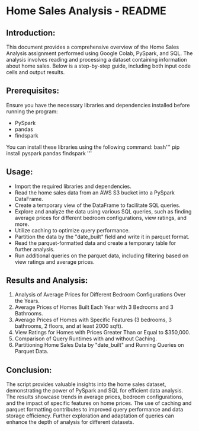 # Home Sales Analysis - README
## Introduction:

This document provides a comprehensive overview of the Home Sales Analysis assignment performed using Google Colab, PySpark, and SQL. The analysis involves reading and processing a dataset containing information about home sales. Below is a step-by-step guide, including both input code cells and output results.

## Prerequisites:

Ensure you have the necessary libraries and dependencies installed before running the program:

 * PySpark
 * pandas
 * findspark

You can install these libraries using the following command:
bash'''
pip install pyspark pandas findspark
'''
## Usage:

 * Import the required libraries and dependencies.
 * Read the home sales data from an AWS S3 bucket into a PySpark DataFrame.
 * Create a temporary view of the DataFrame to facilitate SQL queries.
 * Explore and analyze the data using various SQL queries, such as finding average prices for different bedroom configurations, view ratings, and more.
 * Utilize caching to optimize query performance.
 * Partition the data by the "date_built" field and write it in parquet format.
 * Read the parquet-formatted data and create a temporary table for further analysis.
 * Run additional queries on the parquet data, including filtering based on view ratings and average prices.

## Results and Analysis:

 1. Analysis of Average Prices for Different Bedroom Configurations Over the Years.
 2. Average Prices of Homes Built Each Year with 3 Bedrooms and 3 Bathrooms.
 3. Average Prices of Homes with Specific Features (3 bedrooms, 3 bathrooms, 2 floors, and at least 2000 sqft).
 4. View Ratings for Homes with Prices Greater Than or Equal to $350,000.
 5. Comparison of Query Runtimes with and without Caching.
 6. Partitioning Home Sales Data by "date_built" and Running Queries on Parquet Data.

## Conclusion:

The script provides valuable insights into the home sales dataset, demonstrating the power of PySpark and SQL for efficient data analysis. The results showcase trends in average prices, bedroom configurations, and the impact of specific features on home prices. The use of caching and parquet formatting contributes to improved query performance and data storage efficiency. Further exploration and adaptation of queries can enhance the depth of analysis for different datasets.